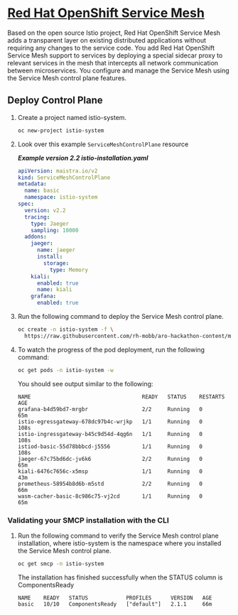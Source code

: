 # [Red Hat OpenShift Service Mesh](https://docs.openshift.com/container-platform/4.11/service_mesh/v1x/ossm-architecture.html)

Based on the open source Istio project, Red Hat OpenShift Service Mesh adds a transparent layer on existing distributed applications without requiring any changes to the service code. You add Red Hat OpenShift Service Mesh support to services by deploying a special sidecar proxy to relevant services in the mesh that intercepts all network communication between microservices. You configure and manage the Service Mesh using the Service Mesh control plane features.

## Deploy Control Plane

1. Create a project named istio-system.

   ```bash
   oc new-project istio-system
   ```

1. Look over this example `ServiceMeshControlPlane` resource

   ***Example version 2.2 istio-installation.yaml***
   ```{.yaml .no-copy}
   apiVersion: maistra.io/v2
   kind: ServiceMeshControlPlane
   metadata:
     name: basic
     namespace: istio-system
   spec:
     version: v2.2
     tracing:
       type: Jaeger
       sampling: 10000
     addons:
       jaeger:
         name: jaeger
         install:
           storage:
             type: Memory
       kiali:
         enabled: true
         name: kiali
       grafana:
         enabled: true
   ```

1. Run the following command to deploy the Service Mesh control plane.

   ```bash
   oc create -n istio-system -f \
     https://raw.githubusercontent.com/rh-mobb/aro-hackathon-content/main/aro-content/assets/istio_installation.yaml
   ```

1. To watch the progress of the pod deployment, run the following command:

   ```bash
   oc get pods -n istio-system -w
   ```
   You should see output similar to the following:

   ```{.text .no-copy}
   NAME                                   READY   STATUS    RESTARTS   AGE
   grafana-b4d59bd7-mrgbr                 2/2     Running   0          65m
   istio-egressgateway-678dc97b4c-wrjkp   1/1     Running   0          108s
   istio-ingressgateway-b45c9d54d-4qg6n   1/1     Running   0          108s
   istiod-basic-55d78bbbcd-j5556          1/1     Running   0          108s
   jaeger-67c75bd6dc-jv6k6                2/2     Running   0          65m
   kiali-6476c7656c-x5msp                 1/1     Running   0          43m
   prometheus-58954b8d6b-m5std            2/2     Running   0          66m
   wasm-cacher-basic-8c986c75-vj2cd       1/1     Running   0          65m
   ```

### Validating your SMCP installation with the CLI

1. Run the following command to verify the Service Mesh control plane installation, where istio-system is the namespace where you installed the Service Mesh control plane.

   ```bash
   oc get smcp -n istio-system
   ```

   The installation has finished successfully when the STATUS column is ComponentsReady

   ```{.text .no-copy}
   NAME    READY   STATUS            PROFILES      VERSION   AGE
   basic   10/10   ComponentsReady   ["default"]   2.1.1     66m
   ```
